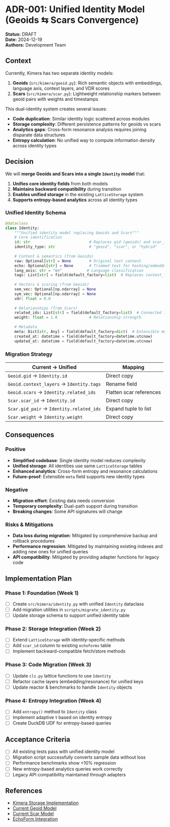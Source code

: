 # ADR-001: Unified Identity Model (Geoids ⇆ Scars Convergence)

**Status:** DRAFT  
**Date:** 2024-12-19  
**Authors:** Development Team  

## Context

Currently, Kimera has two separate identity models:

1. **Geoids** (`src/kimera/geoid.py`): Rich semantic objects with embeddings, language axis, context layers, and VDR scores
2. **Scars** (`src/kimera/scar.py`): Lightweight relationship markers between geoid pairs with weights and timestamps

This dual-identity system creates several issues:
- **Code duplication**: Similar identity logic scattered across modules
- **Storage complexity**: Different persistence patterns for geoids vs scars
- **Analytics gaps**: Cross-form resonance analysis requires joining disparate data structures
- **Entropy calculation**: No unified way to compute information density across identity types

## Decision

We will **merge Geoids and Scars into a single `Identity` model** that:

1. **Unifies core identity fields** from both models
2. **Maintains backward compatibility** during transition
3. **Enables unified storage** in the existing `LatticeStorage` system
4. **Supports entropy-based analytics** across all identity types

### Unified Identity Schema

```python
@dataclass
class Identity:
    """Unified identity model replacing Geoids and Scars"""
    # Core identification
    id: str                          # Replaces gid (geoids) and scar_id (scars)
    identity_type: str               # "geoid", "scar", or "hybrid"
    
    # Content & semantics (from Geoids)
    raw: Optional[str] = None        # Original text content
    echo: Optional[str] = None       # Trimmed text for hashing/embedding
    lang_axis: str = "en"           # Language classification
    tags: List[str] = field(default_factory=list)  # Replaces context_layers
    
    # Vectors & scoring (from Geoids)
    sem_vec: Optional[np.ndarray] = None
    sym_vec: Optional[np.ndarray] = None
    vdr: float = 0.0
    
    # Relationships (from Scars)
    related_ids: List[str] = field(default_factory=list)  # Connected identities
    weight: float = 1.0              # Relationship strength
    
    # Metadata
    meta: Dict[str, Any] = field(default_factory=dict)  # Extensible metadata
    created_at: datetime = field(default_factory=datetime.utcnow)
    updated_at: datetime = field(default_factory=datetime.utcnow)
```

### Migration Strategy

| Current → Unified | Mapping |
|-------------------|---------|
| `Geoid.gid` → `Identity.id` | Direct copy |
| `Geoid.context_layers` → `Identity.tags` | Rename field |
| `Geoid.scars` → `Identity.related_ids` | Flatten scar references |
| `Scar.scar_id` → `Identity.id` | Direct copy |
| `Scar.gid_pair` → `Identity.related_ids` | Expand tuple to list |
| `Scar.weight` → `Identity.weight` | Direct copy |

## Consequences

### Positive
- **Simplified codebase**: Single identity model reduces complexity
- **Unified storage**: All identities use same `LatticeStorage` tables
- **Enhanced analytics**: Cross-form entropy and resonance calculations
- **Future-proof**: Extensible `meta` field supports new identity types

### Negative
- **Migration effort**: Existing data needs conversion
- **Temporary complexity**: Dual-path support during transition
- **Breaking changes**: Some API signatures will change

### Risks & Mitigations
- **Data loss during migration**: Mitigated by comprehensive backup and rollback procedures
- **Performance regression**: Mitigated by maintaining existing indexes and adding new ones for unified queries
- **API compatibility**: Mitigated by providing adapter functions for legacy code

## Implementation Plan

### Phase 1: Foundation (Week 1)
- [ ] Create `src/kimera/identity.py` with unified `Identity` dataclass
- [ ] Add migration utilities in `scripts/migrate_identity.py`
- [ ] Update storage schema to support unified identity table

### Phase 2: Storage Integration (Week 2)
- [ ] Extend `LatticeStorage` with identity-specific methods
- [ ] Add `scar_id` column to existing `echoforms` table
- [ ] Implement backward-compatible fetch/store methods

### Phase 3: Code Migration (Week 3)
- [ ] Update `cls.py` lattice functions to use `Identity`
- [ ] Refactor cache layers (embedding/resonance) for unified keys
- [ ] Update reactor & benchmarks to handle `Identity` objects

### Phase 4: Entropy Integration (Week 4)
- [ ] Add `entropy()` method to `Identity` class
- [ ] Implement adaptive τ based on identity entropy
- [ ] Create DuckDB UDF for entropy-based queries

## Acceptance Criteria

- [ ] All existing tests pass with unified identity model
- [ ] Migration script successfully converts sample data without loss
- [ ] Performance benchmarks show <10% regression
- [ ] New entropy-based analytics queries work correctly
- [ ] Legacy API compatibility maintained through adapters

## References

- [Kimera Storage Implementation](../../src/kimera/storage.py)
- [Current Geoid Model](../../src/kimera/geoid.py)
- [Current Scar Model](../../src/kimera/scar.py)
- [EchoForm Integration](../../src/kimera/echoform.py)